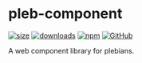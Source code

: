 # pleb-component

[![size](https://img.shields.io/bundlephobia/minzip/@sebastbake/pleb-component)](https://bundlephobia.com/result?p=@sebastbake/pleb-component@0.0.0)
[![downloads](https://img.shields.io/npm/dw/@sebastbake/pleb-component)](https://www.npmjs.com/package/@sebastbake/pleb-component)
[![npm](https://img.shields.io/npm/v/@sebastbake/pleb-component)](https://www.npmjs.com/package/@sebastbake/pleb-component)
[![GitHub](https://img.shields.io/github/license/sebastbake/pleb-component)](https://github.com/SebastBake/pleb-component)

A web component library for plebians.
